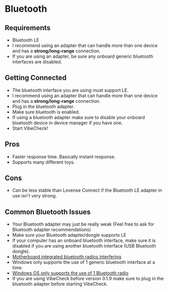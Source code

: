 # Bluetooth

## Requirements

- Bluetooth LE
- I recommend using an adapter that can handle more than one device and has a **strong/long-range** connection.
- If you are using an adapter, be sure any onboard generic bluetooth interfaces are disabled.

## Getting Connected

- The bluetooth interface you are using must support LE.
- I recommend using an adapter that can handle more than one device and has a **strong/long-range** connection.
- Plug in the bluetooth adapter.
- Make sure bluetooth is enabled.
- If using a bluetooth adapter make sure to disable your onboard bluetooth device in device manager if you have one.
- Start VibeCheck!

## Pros

- Faster response time. Basically instant response.
- Supports many different toys.

## Cons

- Can be less stable than Lovense Connect if the Bluetooth LE adapter in use isn't very strong.

## Common Bluetooth Issues

- Your Bluetooth adapter may just be really weak (Feel free to ask for Bluetooth adapter recommendations)
- Make sure your Bluetooth adapter/dongle supports LE
- If your computer has an onboard bluetooth interface, make sure it is disabled if you are using another bluetooth interface (USB Bluetooth dongle).
- [Motherboard integrated bluetooth radios interfering](https://kb.plugable.com/bluetooth-adapter/your-computer-has-had-a-different-bluetooth-adapter-previously-or-has-a-built-in-adapter)
- Windows only supports the use of 1 generic bluetooth interface at a time.
- [Windows OS only supports the use of 1 Bluetooth radio](https://docs.microsoft.com/en-us/windows-hardware/drivers/bluetooth/bluetooth-faq#how-many-bluetooth-radios-can-windows-support)
- If you are using VibeCheck before version 0.1.9 make sure to plug in the bluetooth adapter before starting VibeCheck.
